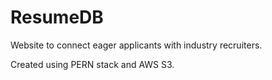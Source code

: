 # ResumeDB

Website to connect eager applicants with industry recruiters.

Created using PERN stack and AWS S3.